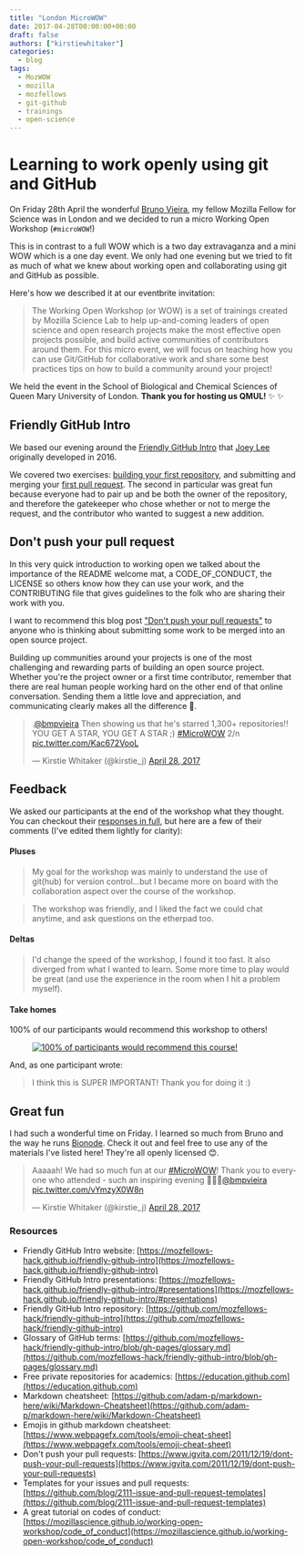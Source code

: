 ```yaml
---
title: "London MicroWOW"
date: 2017-04-28T00:00:00+00:00
draft: false
authors: ["kirstiewhitaker"]
categories:
  - blog
tags:
  - MozWOW
  - mozilla
  - mozfellows
  - git-github
  - trainings
  - open-science
---
```


# Learning to work openly using git and GitHub

On Friday 28th April the wonderful [Bruno Vieira](https://github.com/bmpvieira), my fellow Mozilla Fellow for Science was in London and we decided to run a micro Working Open Workshop (`#microWOW`!)

This is in contrast to a full WOW which is a two day extravaganza and a mini WOW which is a one day event. We only had one evening but we tried to fit as much of what we knew about working open and collaborating using git and GitHub as possible.

Here's how we described it at our eventbrite invitation:

> The Working Open Workshop (or WOW) is a set of trainings created by Mozilla Science Lab to help up-and-coming leaders of open science and open research projects make the most effective open projects possible, and build active communities of contributors around them. For this micro event, we will focus on teaching how you can use Git/GitHub for collaborative work and share some best practices tips on how to build a community around your project!

We held the event in the School of Biological and Chemical Sciences of Queen Mary University of London. **Thank you for hosting us QMUL!** ✨ ✨


## Friendly GitHub Intro

We based our evening around the [Friendly GitHub Intro](https://mozfellows-hack.github.io/friendly-github-intro) that [Joey Lee](https://github.com/joeyklee) originally developed in 2016.

We covered two exercises: [building your first repository](https://mozfellows-hack.github.io/friendly-github-intro/exercises/my-first-repo/), and submitting and merging your [first pull request](https://mozfellows-hack.github.io/friendly-github-intro/exercises/my-first-pullrequest/). The second in particular was great fun because everyone had to pair up and be both the owner of the repository, and therefore the gatekeeper who chose whether or not to merge the request, and the contributor who wanted to suggest a new addition.

## Don't push your pull request

In this very quick introduction to working open we talked about the importance of the README welcome mat, a CODE_OF_CONDUCT, the LICENSE so others know how they can use your work, and the CONTRIBUTING file that gives guidelines to the folk who are sharing their work with you.

I want to recommend this blog post ["Don't push your pull requests"](https://www.igvita.com/2011/12/19/dont-push-your-pull-requests/) to anyone who is thinking about submitting some work to be merged into an open source project.

Building up communities around your projects is one of the most challenging and rewarding parts of building an open source project. Whether you're the project owner or a first time contributor, remember that there are real human people working hard on the other end of that online conversation. Sending them a little love and appreciation, and communicating clearly makes all the difference 💖.

<blockquote class="twitter-tweet" data-lang="en"><p lang="en" dir="ltr">.<a href="https://twitter.com/bmpvieira">@bmpvieira</a> Then showing us that he&#39;s starred 1,300+ repositories!! YOU GET A STAR, YOU GET A STAR ;) <a href="https://twitter.com/hashtag/MicroWOW?src=hash">#MicroWOW</a> 2/n <a href="https://t.co/Kac672VooL">pic.twitter.com/Kac672VooL</a></p>&mdash; Kirstie Whitaker (@kirstie_j) <a href="https://twitter.com/kirstie_j/status/858068921659863045">April 28, 2017</a></blockquote>
<script async src="//platform.twitter.com/widgets.js" charset="utf-8"></script>

## Feedback

We asked our participants at the end of the workshop what they thought. You can checkout their [responses in full](https://docs.google.com/forms/d/1NaF0aknFSIAMngLonwu6BZ8FQjUXn0kYWrTc4k4ePOg/viewanalytics), but here are a few of their comments (I've edited them lightly for clarity):

#### Pluses

> My goal for the workshop was mainly to understand the use of git(hub) for version control...but I became more on board with the collaboration aspect over the course of the workshop.

> The workshop was friendly, and I liked the fact we could chat anytime, and ask questions on the etherpad too.

#### Deltas

> I'd change the speed of the workshop, I found it too fast. It also diverged from what I wanted to learn. Some more time to play would be great (and use the experience in the room when I hit a problem myself).

#### Take homes

100% of our participants would recommend this workshop to others!

<figure>
	<a href="https://docs.google.com/forms/d/1NaF0aknFSIAMngLonwu6BZ8FQjUXn0kYWrTc4k4ePOg/viewanalytics">
    <img src="/images/microWOW-recommend.PNG"
         alt="100% of participants would recommend this course!">
  </a>
</figure>

And, as one participant wrote:

> I think this is SUPER IMPORTANT! Thank you for doing it :)

## Great fun

I had such a wonderful time on Friday. I learned so much from Bruno and the way he runs [Bionode](http://www.bionode.io/). Check it out and feel free to use any of the materials I've listed here! They're all openly licensed 😊.

<blockquote class="twitter-tweet" data-lang="en"><p lang="en" dir="ltr">Aaaaah! We had so much fun at our <a href="https://twitter.com/hashtag/MicroWOW?src=hash">#MicroWOW</a>! Thank you to everyone who attended - such an inspiring evening 🙌🤗😍<a href="https://twitter.com/bmpvieira">@bmpvieira</a> <a href="https://t.co/vYmzyX0W8n">pic.twitter.com/vYmzyX0W8n</a></p>&mdash; Kirstie Whitaker (@kirstie_j) <a href="https://twitter.com/kirstie_j/status/858060250364211201">April 28, 2017</a></blockquote>
<script async src="//platform.twitter.com/widgets.js" charset="utf-8"></script>


### Resources

* Friendly GitHub Intro website: [https://mozfellows-hack.github.io/friendly-github-intro](https://mozfellows-hack.github.io/friendly-github-intro)
* Friendly GitHub Intro presentations: [https://mozfellows-hack.github.io/friendly-github-intro/#presentations](https://mozfellows-hack.github.io/friendly-github-intro/#presentations)
* Friendly GitHub Intro repository: [https://github.com/mozfellows-hack/friendly-github-intro](https://github.com/mozfellows-hack/friendly-github-intro)
* Glossary of GitHub terms: [https://github.com/mozfellows-hack/friendly-github-intro/blob/gh-pages/glossary.md](https://github.com/mozfellows-hack/friendly-github-intro/blob/gh-pages/glossary.md)
* Free private repositories for academics: [https://education.github.com](https://education.github.com)
* Markdown cheatsheet: [https://github.com/adam-p/markdown-here/wiki/Markdown-Cheatsheet](https://github.com/adam-p/markdown-here/wiki/Markdown-Cheatsheet)
* Emojis in github markdown cheatsheet: [https://www.webpagefx.com/tools/emoji-cheat-sheet](https://www.webpagefx.com/tools/emoji-cheat-sheet)
* Don't push your pull requests: [https://www.igvita.com/2011/12/19/dont-push-your-pull-requests](https://www.igvita.com/2011/12/19/dont-push-your-pull-requests)
* Templates for your issues and pull requests: [https://github.com/blog/2111-issue-and-pull-request-templates](https://github.com/blog/2111-issue-and-pull-request-templates)
* A great tutorial on codes of conduct: [https://mozillascience.github.io/working-open-workshop/code_of_conduct](https://mozillascience.github.io/working-open-workshop/code_of_conduct)
